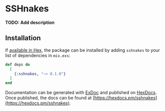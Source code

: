 # SSHnakes

**TODO: Add description**

## Installation

If [available in Hex](https://hex.pm/docs/publish), the package can be installed
by adding `sshnakes` to your list of dependencies in `mix.exs`:

```elixir
def deps do
  [
    {:sshnakes, "~> 0.1.0"}
  ]
end
```

Documentation can be generated with [ExDoc](https://github.com/elixir-lang/ex_doc)
and published on [HexDocs](https://hexdocs.pm). Once published, the docs can
be found at [https://hexdocs.pm/sshnakes](https://hexdocs.pm/sshnakes).

